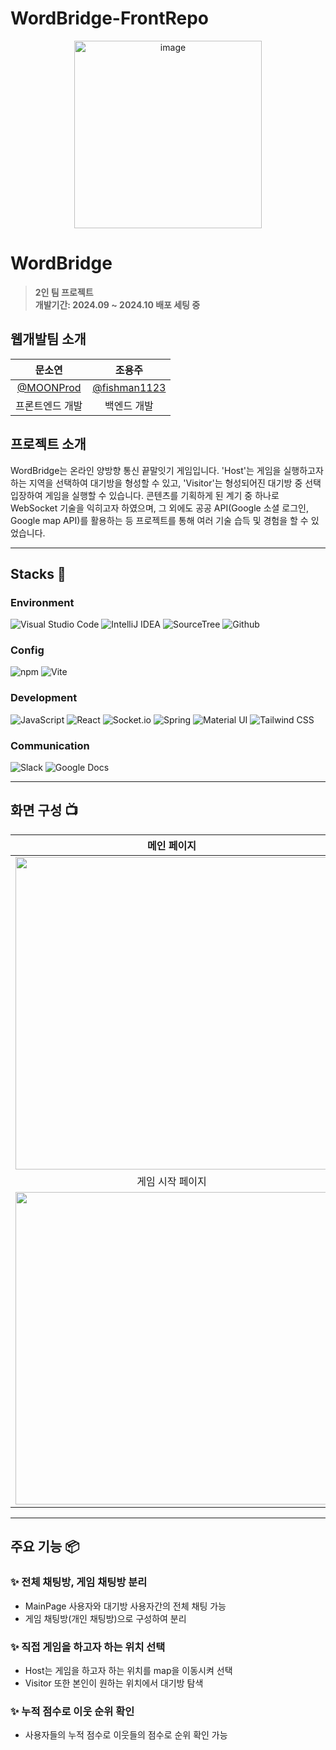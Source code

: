 # WordBridge-FrontRepo

<div align="center">
  <img width="300" alt="image" src="https://github.com/user-attachments/assets/8f226fda-9cdc-4a55-af56-644165a4dca0">
</div>

# WordBridge
> **2인 팀 프로젝트** <br/> **개발기간: 2024.09 ~ 2024.10 배포 세팅 중**

## 웹개발팀 소개

|      문소연       |          조용주         |                                                                                                             
| :------------------------------------------------------------------------------: | :---------------------------------------------------------------------------------------------------------------------------------------------------: |
|   [@MOONProd](https://github.com/MOONProd)   |    [@fishman1123](https://github.com/fishman1123)  |
| 프론트엔드 개발 | 백엔드 개발 |

## 프로젝트 소개

WordBridge는 온라인 양방향 통신 끝말잇기 게임입니다. 'Host'는 게임을 실행하고자 하는 지역을 선택하여 대기방을 형성할 수 있고, 'Visitor'는 형성되어진 대기방 중 선택 입장하여 게임을 실행할 수 있습니다.
콘텐츠를 기획하게 된 계기 중 하나로 WebSocket 기술을 익히고자 하였으며, 그 외에도 공공 API(Google 소셜 로그인, Google map API)를 활용하는 등 프로젝트를 통해 여러 기술 습득 및 경험을 할 수 있었습니다.

---

## Stacks 🧐

### Environment
![Visual Studio Code](https://img.shields.io/badge/Visual%20Studio%20Code-007ACC?style=for-the-badge&logo=Visual%20Studio%20Code&logoColor=white)
![IntelliJ IDEA](https://img.shields.io/badge/Intellij%20IDEA-000000?style=for-the-badge&logo=IntelliJ%20IDEA&logoColor=white)
![SourceTree](https://img.shields.io/badge/Sourcetree-0052CC?style=for-the-badge&logo=SourceTree&logoColor=white)
![Github](https://img.shields.io/badge/GitHub-181717?style=for-the-badge&logo=GitHub&logoColor=white)             

### Config
![npm](https://img.shields.io/badge/npm-CB3837?style=for-the-badge&logo=npm&logoColor=white) 
![Vite](https://img.shields.io/badge/Vite-646CFF?style=for-the-badge&logo=Vite&logoColor=white)        

### Development
![JavaScript](https://img.shields.io/badge/JavaScript-F7DF1E?style=for-the-badge&logo=Javascript&logoColor=white)
![React](https://img.shields.io/badge/React-20232A?style=for-the-badge&logo=react&logoColor=61DAFB)
![Socket.io](https://img.shields.io/badge/Socket.io-010101?style=for-the-badge&logo=Socket.io&logoColor=white)
![Spring](https://img.shields.io/badge/Spring-6DB33F?style=for-the-badge&logo=Spring&logoColor=white)
![Material UI](https://img.shields.io/badge/Material%20UI-007FFF?style=for-the-badge&logo=MUI&logoColor=white)
![Tailwind CSS](https://img.shields.io/badge/Tailwind%20CSS-06B6D4?style=for-the-badge&logo=Tailwind%20CSS&logoColor=white)

### Communication
![Slack](https://img.shields.io/badge/Slack-4A154B?style=for-the-badge&logo=Slack&logoColor=white)
![Google Docs](https://img.shields.io/badge/Google%20Docs-4285F4?style=for-the-badge&logo=Google%20Docs&logoColor=white)

---

## 화면 구성 📺

| 메인 페이지  |  Visitor 페이지   |
| :-------------------------------------------: | :------------: |
|  <img width="500" src="https://github.com/user-attachments/assets/3e26f054-b9ae-4e04-a852-c1542689b270"/> |  <img width="500" src="https://github.com/user-attachments/assets/d81bc023-f512-43e9-b305-e2baa477d8d8"/>|  
| 게임 시작 페이지  |  Host 대기방 생성 안내   |  
| <img width="500" src="https://github.com/user-attachments/assets/ba5ac723-589f-4ad1-a52d-6a5331c4ae38"/>   |  <img width="500" src="https://github.com/user-attachments/assets/ca32c1ec-3993-42ab-b093-64c79f51b57e"/>     |

---
## 주요 기능 📦

### ✨ 전체 채팅방, 게임 채팅방 분리
- MainPage 사용자와 대기방 사용자간의 전체 채팅 가능
- 게임 채팅방(개인 채팅방)으로 구성하여 분리

### ✨ 직접 게임을 하고자 하는 위치 선택
- Host는 게임을 하고자 하는 위치를 map을 이동시켜 선택
- Visitor 또한 본인이 원하는 위치에서 대기방 탐색

### ✨ 누적 점수로 이웃 순위 확인 
- 사용자들의 누적 점수로 이웃들의 점수로 순위 확인 가능

